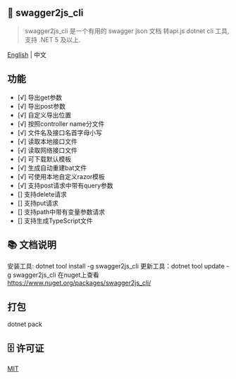 ﻿## 🦄 swagger2js_cli
> swagger2js_cli 是一个有用的 swagger json 文档 转api.js dotnet cli 工具, 支持 .NET 5 及以上.

<a href="README.zh-CN.md">English</a> |  <span>中文</span>

## 功能
- [√] 导出get参数
- [√] 导出post参数
- [√] 自定义导出位置
- [√] 按照controller name分文件
- [√] 文件名及接口名首字母小写
- [√] 读取本地接口文件
- [√] 读取网络接口文件
- [√] 可下载默认模板
- [√] 生成自动重建bat文件
- [√] 可使用本地自定义razor模板
- [√] 支持post请求中带有query参数
- [] 支持delete请求
- [] 支持put请求
- [] 支持path中带有变量参数请求
- [] 支持生成TypeScript文件

## 📚 文档说明
安装工具: dotnet tool install -g swagger2js_cli
更新工具：dotnet tool update -g swagger2js_cli
在nuget上查看 https://www.nuget.org/packages/swagger2js_cli/

## 打包
dotnet pack

## 🗄 许可证

[MIT](LICENSE)